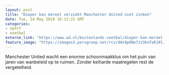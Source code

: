 ```yaml
---
layout: post
title: "Dieper kan moreel verziekt Manchester United niet zinken"
date: Tue, 14 May 2019 10:12:22 GMT
categories: 
- sport 
- voetbal 
externe_link: "https://www.ad.nl/buitenlands-voetbal/dieper-kan-moreel-verziekt-manchester-united-niet-zinken~ad52ad6f/"
feature_image: "https://images3.persgroep.net/rcs/dAt8p8No7iV3knTaRJ8lJARcBzM/diocontent/148135562/_fitwidth/400/?appId=21791a8992982cd8da851550a453bd7f&quality=0.7"
---
```


Manchester United wacht een enorme schoonmaakklus om het puin van jaren van wanbeleid op te ruimen. Zonder keiharde maatregelen rest de vergetelheid.
